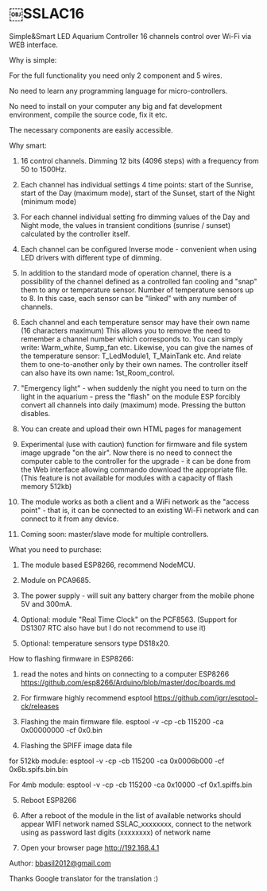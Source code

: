 # ￼SSLAC16

Simple&Smart LED Aquarium Controller 16 channels 
control over Wi-Fi via WEB interface.


Why is simple:

For the full functionality you need only 2 component and 5 wires.

No need to learn any programming language for micro-controllers.

No need to install on your computer any big and fat development environment, compile the source code, fix it etc.

The necessary components are easily accessible. 


Why smart:

1. 16 control channels. Dimming 12 bits (4096 steps) with a frequency from 50 to 1500Hz.

2. Each channel has individual settings 4 time points: start of the Sunrise, start of the Day (maximum mode), start of the Sunset, start of the Night (minimum mode)

3. For each channel individual setting fro  ​​dimming values of the Day and Night mode, the values ​​in transient conditions (sunrise / sunset) calculated by the controller itself.

4. Each channel can be configured Inverse mode - convenient when using LED drivers with different type of dimming.

5. In addition to the standard mode of operation channel, there is a possibility of the channel defined as a controlled fan cooling and "snap" them to any or temperature sensor. Number of temperature sensors up to 8. In this case, each sensor can be "linked" with any number of channels.

6. Each channel and each temperature sensor may have their own name (16 characters maximum)
This allows you to remove the need to remember a channel number which corresponds to.
You can simply write: Warm_white, Sump_fan etc. 
Likewise, you can give the names of the temperature sensor: T_LedModule1, T_MainTank etc.
And relate them to one-to-another only by their own names.
The controller itself can also have its own name: 1st_Room_control.

7. "Emergency light" - when suddenly the night you need to turn on the light in the aquarium - press the "flash" on the module ESP forcibly convert all channels into daily (maximum) mode. Pressing the button disables.

8. You can create and upload their own HTML pages for management

9. Experimental (use with caution) function for firmware and  file system image upgrade "on the air". Now there is no need to connect the computer cable to the controller for the upgrade - it can be done from the Web interface allowing commando download the appropriate file. (This feature is not available for modules with a capacity of flash memory 512kb)

10. The module works as both a client and a WiFi network as the "access point" - that is, it can be connected to an existing Wi-Fi network and can connect to it from any device.

11. Coming soon: master/slave mode for multiple controllers.


What you need to purchase:

1. The module based ESP8266, recommend NodeMCU.

2. Module on PCA9685.

3. The power supply - will suit any battery charger from the mobile phone 5V and 300mA.

4. Optional: module "Real Time Clock" on the  PCF8563. (Support for DS1307 RTC also have but I do not recommend to use it)

5. Optional: temperature sensors type DS18x20.


How to flashing firmware in ESP8266:

1. read the notes and hints on connecting to a computer ESP8266 https://github.com/esp8266/Arduino/blob/master/doc/boards.md

2. For firmware highly recommend esptool https://github.com/igrr/esptool-ck/releases

3. Flashing the main firmware file.
esptool -v -cp <COMport> -cb 115200 -ca 0x00000000 -cf 0x0<version>.bin

4. Flashing the SPIFF image data file

for 512kb module:
esptool -v -cp <COMport> -cb 115200 -ca 0x0006b000 -cf 0x6b<version>.spifs.bin.bin

For 4mb module:
esptool -v -cp <COMport> -cb 115200 -ca 0x10000 -cf 0x1<version>.spiffs.bin

5. Reboot ESP8266

6. After a reboot of the module in the list of available networks should appear WIFI
network named SSLAC_xxxxxxxx, connect to the network using as password last
digits (xxxxxxxx) of network name

7. Open your browser page http://192.168.4.1

Author: bbasil2012@gmail.com

Thanks Google translator for the translation :)


